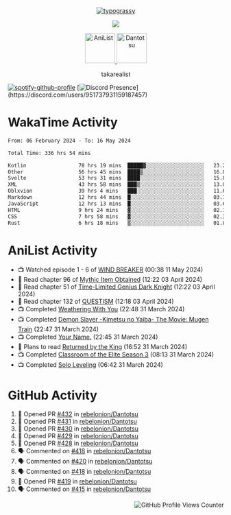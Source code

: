 <div align="center">
<a href="https://github.com/kawarimidoll/typograssy">
    <img alt="typograssy" src="https://typograssy.deno.dev/api?text=%E3%82%B8%E3%83%A7%E3%83%B3%E3%81%A7%E3%81%99%E3%80%82%E3%81%93%E3%82%93%E3%81%AB%E3%81%A1%E3%81%AF%20%20%5E%5E%20sup%20iam%20ibo%20--&&l0=none&l1=82d9d0&l2=027353&l3=038c4c&l4=01402e&bg=none&frame=none&speed=100&comment=">
</a>
</div>
<p align="center">
  <a href="https://skillicons.dev">
    <img src="https://skillicons.dev/icons?i=kotlin,figma,obsidian,androidstudio,vscode,css,html" />
  </a>
</p>

<p align="center">
    <a href="https://anilist.co/user/takarealist112/">
      <img src="https://i.imgur.com/LDvh7Lg.gif" alt="AniList" style="width: 70px; height: auto;">
    </a>
    <a href="https://discord.gg/4HPZ5nAWwM/">
      <img src="https://i.imgur.com/5o3Y9Jb.gif" alt="Dantotsu" style="width: 70px; height: auto;">
    </a>
</p>

<p align="center">
takarealist
</p>

[![spotify-github-profile](https://spotify-github-profile.vercel.app/api/view?uid=216np2gahwfhcjozqmzomew7i&cover_image=true&theme=novatorem&show_offline=true&background_color=121212&interchange=false&bar_color=53b14f&bar_color_cover=true)](https://spotify-github-profile.vercel.app/api/view?uid=216np2gahwfhcjozqmzomew7i&redirect=true)
[![Discord Presence](https://lanyard-profile-readme.vercel.app/api/951737931159187457?theme=dark&bg=Oe1116&animated=false&hideDiscrim=true&borderRadius=30px&idleMessage=currently%20offline...)](https://discord.com/users/951737931159187457)

# WakaTime Activity

<!--START_SECTION:waka-->

```txt
From: 06 February 2024 - To: 16 May 2024

Total Time: 336 hrs 54 mins

Kotlin                 78 hrs 19 mins  █████▓░░░░░░░░░░░░░░░░░░░   23.25 %
Other                  56 hrs 45 mins  ████▒░░░░░░░░░░░░░░░░░░░░   16.85 %
Svelte                 53 hrs 31 mins  ████░░░░░░░░░░░░░░░░░░░░░   15.89 %
XML                    43 hrs 58 mins  ███▒░░░░░░░░░░░░░░░░░░░░░   13.05 %
Oblxvion               39 hrs 4 mins   ███░░░░░░░░░░░░░░░░░░░░░░   11.60 %
Markdown               12 hrs 44 mins  █░░░░░░░░░░░░░░░░░░░░░░░░   03.78 %
JavaScript             12 hrs 13 mins  █░░░░░░░░░░░░░░░░░░░░░░░░   03.63 %
HTML                   9 hrs 24 mins   ▓░░░░░░░░░░░░░░░░░░░░░░░░   02.79 %
CSS                    7 hrs 58 mins   ▓░░░░░░░░░░░░░░░░░░░░░░░░   02.36 %
Rust                   6 hrs 18 mins   ▒░░░░░░░░░░░░░░░░░░░░░░░░   01.87 %
```

<!--END_SECTION:waka-->

# AniList Activity

<!-- ANILIST_ACTIVITY:start -->

-   📺 Watched episode 1 - 6 of [WIND BREAKER](https://anilist.co/anime/163270) (00:38 11 May 2024)
-   📖 Read chapter 96 of [Mythic Item Obtained](https://anilist.co/manga/151025) (12:22 03 April 2024)
-   📖 Read chapter 51 of [Time-Limited Genius Dark Knight](https://anilist.co/manga/165182) (12:22 03 April 2024)
-   📖 Read chapter 132 of [QUESTISM](https://anilist.co/manga/140837) (12:18 03 April 2024)
-   📺 Completed [Weathering With You](https://anilist.co/anime/106286) (22:48 31 March 2024)
-   📺 Completed [Demon Slayer -Kimetsu no Yaiba- The Movie: Mugen Train](https://anilist.co/anime/112151) (22:47 31 March 2024)
-   📺 Completed [Your Name.](https://anilist.co/anime/21519) (22:45 31 March 2024)
-   📖 Plans to read [Returned by the King](https://anilist.co/manga/170724) (16:52 31 March 2024)
-   📺 Completed [Classroom of the Elite Season 3](https://anilist.co/anime/146066) (08:13 31 March 2024)
-   📺 Completed [Solo Leveling](https://anilist.co/anime/151807) (06:42 31 March 2024)

<!-- ANILIST_ACTIVITY:end -->

# GitHub Activity

<!--START_SECTION:activity-->

1. 💪 Opened PR [#432](https://github.com/rebelonion/Dantotsu/pull/432) in [rebelonion/Dantotsu](https://github.com/rebelonion/Dantotsu)
2. 💪 Opened PR [#431](https://github.com/rebelonion/Dantotsu/pull/431) in [rebelonion/Dantotsu](https://github.com/rebelonion/Dantotsu)
3. 💪 Opened PR [#430](https://github.com/rebelonion/Dantotsu/pull/430) in [rebelonion/Dantotsu](https://github.com/rebelonion/Dantotsu)
4. 💪 Opened PR [#429](https://github.com/rebelonion/Dantotsu/pull/429) in [rebelonion/Dantotsu](https://github.com/rebelonion/Dantotsu)
5. 💪 Opened PR [#428](https://github.com/rebelonion/Dantotsu/pull/428) in [rebelonion/Dantotsu](https://github.com/rebelonion/Dantotsu)
6. 🗣 Commented on [#418](https://github.com/rebelonion/Dantotsu/pull/418#issuecomment-2163404103) in [rebelonion/Dantotsu](https://github.com/rebelonion/Dantotsu)
7. 🗣 Commented on [#420](https://github.com/rebelonion/Dantotsu/issues/420#issuecomment-2157335238) in [rebelonion/Dantotsu](https://github.com/rebelonion/Dantotsu)
8. 🗣 Commented on [#418](https://github.com/rebelonion/Dantotsu/pull/418#issuecomment-2156897819) in [rebelonion/Dantotsu](https://github.com/rebelonion/Dantotsu)
9. 💪 Opened PR [#419](https://github.com/rebelonion/Dantotsu/pull/419) in [rebelonion/Dantotsu](https://github.com/rebelonion/Dantotsu)
10. 🗣 Commented on [#415](https://github.com/rebelonion/Dantotsu/pull/415#issuecomment-2156636006) in [rebelonion/Dantotsu](https://github.com/rebelonion/Dantotsu)
<!--END_SECTION:activity-->

<div align="right">
    <img src="https://komarev.com/ghpvc/?username=sneazy-ibo&color=ff6e00&label=Counter&abbreviated=true" alt="GitHub Profile Views Counter">
</div>
